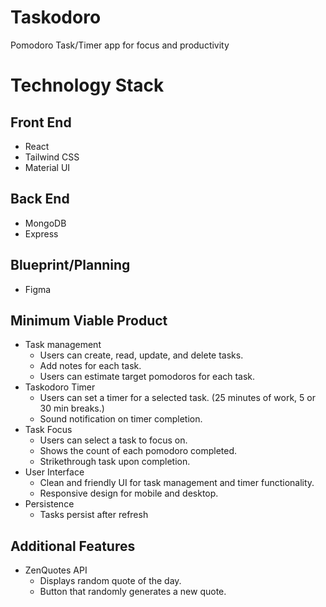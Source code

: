 # Taskodoro

Pomodoro Task/Timer app for focus and productivity

<h1>Technology Stack</h1>

## Front End
- React
- Tailwind CSS
- Material UI

## Back End
- MongoDB
- Express

## Blueprint/Planning
- Figma

## Minimum Viable Product
- Task management
  - Users can create, read, update, and delete tasks.
  - Add notes for each task.
  - Users can estimate target pomodoros for each task.
- Taskodoro Timer
  - Users can set a timer for a selected task. (25 minutes of work, 5 or 30 min breaks.)
  - Sound notification on timer completion.
- Task Focus
  - Users can select a task to focus on.
  - Shows the count of each pomodoro completed.
  - Strikethrough task upon completion.
- User Interface
  - Clean and friendly UI for task management and timer functionality.
  - Responsive design for mobile and desktop.
- Persistence
  - Tasks persist after refresh
 
## Additional Features
- ZenQuotes API
  - Displays random quote of the day.
  - Button that randomly generates a new quote.
